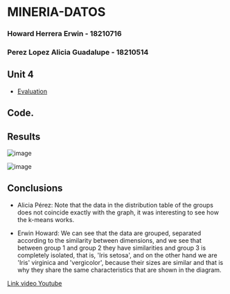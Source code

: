
# MINERIA-DATOS

### Howard Herrera Erwin - 18210716
### Perez Lopez Alicia Guadalupe - 18210514

## Unit 4

- [Evaluation](/Evaluation/Evaluacion-unit4.r)  

## Code.


## Results
![image](https://user-images.githubusercontent.com/44456885/171971082-e9d4237e-abc7-4344-a607-bfe0386c22d3.png)

![image](https://user-images.githubusercontent.com/44456885/171971114-3d869db2-fd05-44be-9de1-915626fec7ed.png)

## Conclusions

- Alicia Pérez: 
Note that the data in the distribution table of the groups does not coincide exactly with the graph, it was interesting to see how the k-means works.

- Erwin Howard: 
We can see that the data are grouped, separated according to the similarity between dimensions, and we see that between group 1 and group 2 they have similarities and group 3 is completely isolated, that is, 'Iris setosa', and on the other hand we are 'Iris' virginica and 'vergicolor', because their sizes are similar and that is why they share the same characteristics that are shown in the diagram.

[Link video Youtube](https://youtu.be/gTbCQZfE2J4)

